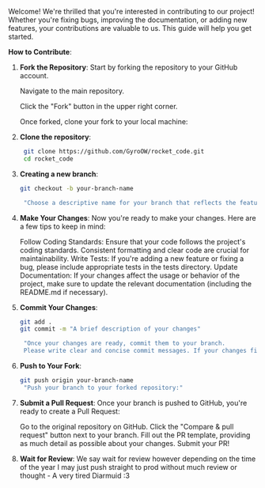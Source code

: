 Welcome!
We're thrilled that you're interested in contributing to our project! Whether you're fixing bugs, improving the documentation, or adding new features, your contributions are valuable to us. This guide will help you get started.

**How to Contribute**:
1. **Fork the Repository**:
    Start by forking the repository to your GitHub account.

    Navigate to the main repository.

    Click the "Fork" button in the upper right corner.

    Once forked, clone your fork to your local machine:

2. **Clone the repository**:
   ```bash
    git clone https://github.com/GyroOW/rocket_code.git
    cd rocket_code

3. **Creating a new branch**:
   ```bash
   git checkout -b your-branch-name

    "Choose a descriptive name for your branch that reflects the feature or fix you're working on."

4. **Make Your Changes**:
    Now you're ready to make your changes. Here are a few tips to keep in mind:

    Follow Coding Standards: Ensure that your code follows the project's coding standards. Consistent formatting and clear code are crucial for maintainability.
    Write Tests: If you're adding a new feature or fixing a bug, please include appropriate tests in the tests directory.
    Update Documentation: If your changes affect the usage or behavior of the project, make sure to update the relevant documentation (including the README.md if necessary).

5. **Commit Your Changes**:
   ```bash
   git add .
   git commit -m "A brief description of your changes"

    "Once your changes are ready, commit them to your branch.
    Please write clear and concise commit messages. If your changes fix an issue, mention it in the commit message (e.g., Fixes #123)."

6. **Push to Your Fork**:
   ```bash
   git push origin your-branch-name
    "Push your branch to your forked repository:"

7. **Submit a Pull Request**:
    Once your branch is pushed to GitHub, you're ready to create a Pull Request:

    Go to the original repository on GitHub.
    Click the "Compare & pull request" button next to your branch.
    Fill out the PR template, providing as much detail as possible about your changes.
    Submit your PR!

8. **Wait for Review**:
    We say wait for review however depending on the time of the year I may just push straight to prod without much review or thought - A very tired Diarmuid :3